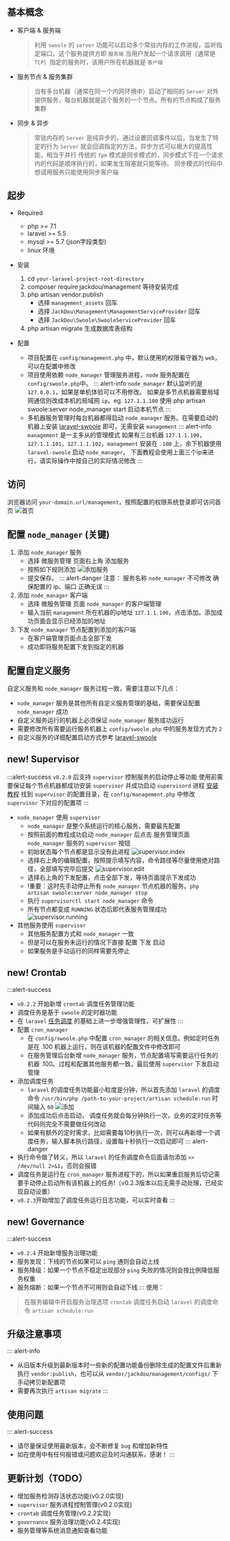 
## 基本概念
- 客户端 & 服务端
    > 利用 `swoole` 的 `server` 功能可以启动多个常驻内存的工作进程，监听指定端口。这个服务提供方即 `服务端`
    > 当用户发起一个请求调用（通常是 `TCP`）指定的服务时，该用户所在机器就是 `客户端`

- 服务节点 & 服务集群
    > 当有多台机器（通常在同一个内网环境中）启动了相同的 `Server` 对外提供服务，每台机器就是这个服务的一个节点。所有的节点构成了服务集群
    
- 同步 & 异步
    > 常驻内存的 `Server` 是纯异步的，通过设置回调事件以后，当发生了特定的行为 `Server` 就会回调指定的方法，异步方式可以极大的提高性能，相当于并行
    > 传统的 `fpm` 模式是同步模式的，同步模式下在一个请求内的代码是顺序执行的，如果发生阻塞就只能等待。
    > 同步模式的代码中想调用服务只能使用同步客户端
    
## 起步

- Required
    - php >= 7.1
    - laravel >= 5.5
    - mysql >= 5.7 (json字段类型)
    - linux 环境

- 安装
    1. cd `your-laravel-project-root-directory` 
    2. composer require jackdou/management 等待安装完成
    3. php artisan vendor:publish
        - 选择 `management_assets` 回车
        - 选择 `JackDou\Management\ManagementServiceProvider` 回车
        - 选择 `JackDou\Swoole\SwooleServiceProvider` 回车
    4. php artisan migrate 生成数据库表结构
    
- 配置
    - 项目配置在 `config/management.php` 中，默认使用的权限看守器为 `web`，可以在配置中修改
    - 项目使用依赖 `node_manager` 管理服务进程，`node` 服务配置在 `config/swoole.php`中。
        ::: alert-info
        `node_manager` 默认监听的是 `127.0.0.1`，如果是单机体验可以不用修改。
        如果是多节点机器需要局域网通信则改成本机的局域网 `ip`，eg. `127.1.1.100`
        使用 php artisan swoole:server node_manager start 启动本机节点
        :::
    - 多机器服务管理时每台机器都得启动 `node_manager` 服务。在需要启动的机器上安装 [laravel-swoole](http://jackdou.com:81/#!md/laravel-swoole.md) 即可，无需安装 `management`
        ::: alert-info
        `management` 是一主多从的管理模式
        如果有三台机器 `127.1.1.100`，`127.1.1.101`，`127.1.1.102`，`management` 安装在 `.100` 上，余下机器使用`laravel-swoole` 启动 `node_manager`。
        下面教程会使用上面三个ip来进行，请实际操作中按自己的实际情况修改
        :::
## 访问
浏览器访问 `your-domain.url/management`，按照配置的权限系统登录即可访问首页
    ![首页](../img/management_home.png)
    
## 配置 `node_manager` (关键)
1. 添加 `node_manager` 服务
    - 选择 微服务管理 页面右上角 添加服务
    - 按照如下规则添加
        ![添加服务](../img/management_create.png)
    - 提交保存。
        ::: alert-danger
        注意：
            服务名称 `node_manager` 不可修改
            确保配置的 ip、端口 正确无误
        :::
2. 添加 `node_manager` 客户端
    - 选择 微服务管理 页面 `node_manager` 的客户端管理
    - 输入当前 `management` 所在机器的ip地址 `127.1.1.100`，点击添加。添加成功页面会显示已经添加的地址
3. 下发 `node_manager` 节点配置到添加的客户端
    - 在客户端管理页面点击全部下发
    - 成功即将服务配置下发到指定的机器
    
## 配置自定义服务
自定义服务和 `node_manager` 服务过程一致，需要注意以下几点：

- `node_manager` 服务是其他所有自定义服务管理的基础，需要保证配置 `node_manager` 成功
- 自定义服务运行的机器上必须保证 `node_manager` 服务成功运行
- 需要修改所有需要运行服务机器上 `config/swoole.php` 中的服务发现方式为 `2`
- 自定义服务的详细配置启动方式参考 [laravel-swoole](https://github.com/jhabc1314/laravel-swoole)

## new! Supervisor
:::alert-success
`v0.2.0` 后支持 `supervisor` 控制服务的启动停止等功能
使用前需要保证每个节点机器都成功安装 `supervisor` 并成功启动 `supervisord` 进程 [安装教程](http://supervisord.org/installing.html)
找到 `supervisor` 的配置目录，在 `config/management.php` 中修改 `supervisor` 下对应的配置项
:::
- `node_manager` 使用 `supervisor`
    - `node_manager` 是整个系统运行的核心服务，需要最先配置
    - 按照前面的教程成功启动 `node_manager` 后点击 服务管理页面 `node_manager` 服务的 `supervisor` 按钮
    - 初始状态每个节点都是显示没有此进程 ![supervisor.index](../img/supervisor.index.png)
    - 选择右上角的编辑配置，按照提示填写内容，命令路径等尽量使用绝对路径，全部填写完毕后提交 ![supervisor.edit](../img/supervisor.edit.png)
    - 选择右上角的下发配置，点击全部下发，等待页面提示下发成功
    - !重要：这时先手动停止所有 `node_manager` 节点机器的服务。`php artisan swoole:server node_manager stop`
    - 执行 `supervisorctl start node_manager` 命令
    - 所有节点都变成 `RUNNING` 状态后即代表服务管理成功 ![supervisor.running](../img/supervisor.running.png)
- 其他服务使用 `supervisor`
    - 其他服务配置方式和 `node_manager` 一致
    - 但是可以在服务未运行的情况下直接 配置 下发 启动
    - 如果服务是手动运行的同样需要先停止
## new! Crontab
:::alert-success
- `v0.2.2` 开始新增 `crontab` 调度任务管理功能
- 调度任务是基于 `swoole` 的定时器功能
- 在 `laravel` [任务调度](https://learnku.com/docs/laravel/5.5/scheduling/1325#scheduling-artisan-commands) 的基础上进一步增强管理性，可扩展性
:::
- 配置 `cron_manager`
    - 在 `config/swoole.php` 中配置 `cron_manager` 的相关信息。例如定时任务是在 .100 机器上运行，则在该机器的配置文件中修改即可
    - 在服务管理后台新增 `node_manager` 服务，节点配置填写需要运行任务的机器 .100。过程和配置其他服务都一致，最后使用 `supervisor` 下发启动管理
- 添加调度任务
    - `laravel` 的调度任务功能最小粒度是分钟，所以首先添加 `laravel` 的调度命令 `/usr/bin/php /path-to-your-project/artisan schedule:run` 时间输入 `60` 
        ![添加](../img/crontab_add.png)
    - 添加成功后点击启动， 调度任务就会每分钟执行一次，业务的定时任务等代码则完全不需要做任何改动
    - 如果有额外的定时需求，比如需要每10秒执行一次，则可以再新增一个调度任务，输入脚本执行路径，设置每十秒执行一次启动即可
::: alert-danger
- 执行命令做了转义，所以 `laravel` 的任务调度命令后面请勿添加 `>> /dev/null 2>&1`，否则会报错
- 调度任务是运行在 `cron_manager` 服务进程下的，所以如果重启服务后切记需要手动停止启动所有该机器上的任务!（v0.2.3版本以后无需手动处理，已经实现自动设置）
- `v0.2.3`开始增加了调度任务运行日志功能，可以实时查看
:::

## new! Governance
:::alert-success
- `v0.2.4` 开始新增服务治理功能 
- 服务发现：下线的节点如果可以 `ping` 通则会自动上线
- 服务降级：如果一个节点不稳定出现部分 `ping` 失败的情况则会按比例降低服务权重
- 服务熔断：如果一个节点不可用则会自动下线
:::
使用：

> 在服务编辑中开启服务治理选项
> `crontab` 调度任务启动 `laravel` 的调度命令 `artisan schedule:run`


## 升级注意事项
::: alert-info
- 从旧版本升级到最新版本时一些新的配置功能备份删除生成的配置文件后重新执行 `vendor:publish`，也可以从 `vendor/jackdou/management/configs/` 下手动拷贝新配置项
- 需要再次执行 `artisan migrate`
:::

## 使用问题
::: alert-success
- 请尽量保证使用最新版本，会不断修复 `bug` 和增加新特性
- 如在使用中有任何报错或问题欢迎及时沟通联系，感谢！
:::

## 更新计划（TODO）
- 增加服务检测存活状态功能(v0.2.0实现)
- `supervisor` 服务进程控制管理(v0.2.0实现)
- `crontab` 调度任务管理(v0.2.2实现)
- `governance` 服务治理功能(v0.2.4实现)
- 服务管理等系统消息通知查看功能
